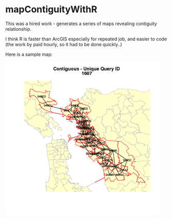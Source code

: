 mapContiguityWithR
==================

This was a hired work  - generates a series of maps revealing contiguity relationship.

I think R is faster than ArcGIS especially for repeated job, and easier to code (the work by paid hourly, so it had to be done quickly..)

Here is a sample map:

![plot of chunk query1607](results/query1607.png) 
